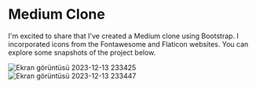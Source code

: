 # Medium Clone
I'm excited to share that I've created a Medium clone using Bootstrap. I incorporated icons from the Fontawesome and Flaticon websites. You can explore some snapshots of the project below.

![Ekran görüntüsü 2023-12-13 233425](https://github.com/ayfersahinn/Web-development/assets/56173267/c9212e9b-4841-45d7-9b28-23e1f5efda27)
![Ekran görüntüsü 2023-12-13 233447](https://github.com/ayfersahinn/Web-development/assets/56173267/82495654-a30a-490a-934e-2f765273237d)
